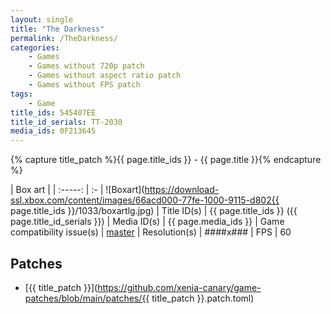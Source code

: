 ```yaml
---
layout: single
title: "The Darkness"
permalink: /TheDarkness/
categories:
    - Games
    - Games without 720p patch
    - Games without aspect ratio patch
    - Games without FPS patch
tags:
    - Game
title_ids: 545407EE
title_id_serials: TT-2030
media_ids: 0F213645
---
```

{% capture title_patch %}{{ page.title_ids }} - {{ page.title }}{% endcapture %}

| Box art                     |
| :-----:                     | :-
| ![Boxart](https://download-ssl.xbox.com/content/images/66acd000-77fe-1000-9115-d802{{ page.title_ids }}/1033/boxartlg.jpg)
| Title ID(s)                 | {{ page.title_ids }} ({{ page.title_id_serials }})
| Media ID(s)                 | {{ page.media_ids }}
| Game compatibility issue(s) | [master](https://github.com/xenia-project/game-compatibility/issues/293)
| Resolution(s)               | ####x###
| FPS                         | 60

## Patches
* [{{ title_patch }}](https://github.com/xenia-canary/game-patches/blob/main/patches/{{ title_patch }}.patch.toml)
